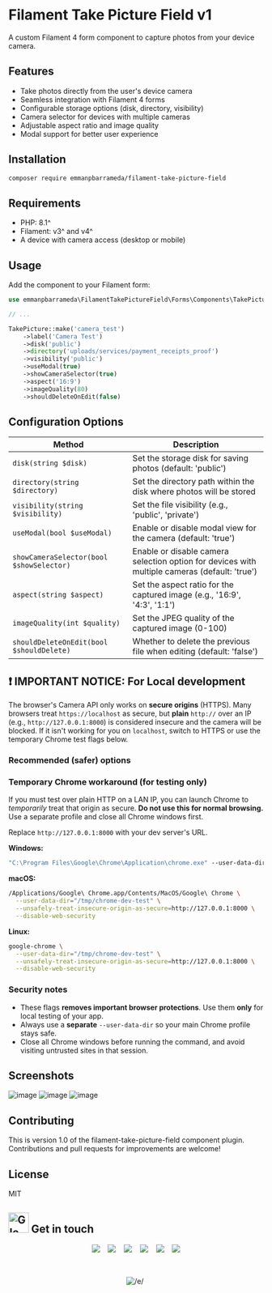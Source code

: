 # Filament Take Picture Field v1

A custom Filament 4 form component to capture photos from your device camera.

## Features

- Take photos directly from the user's device camera
- Seamless integration with Filament 4 forms
- Configurable storage options (disk, directory, visibility)
- Camera selector for devices with multiple cameras
- Adjustable aspect ratio and image quality
- Modal support for better user experience

## Installation

```bash
composer require emmanpbarrameda/filament-take-picture-field
```

## Requirements

- PHP: 8.1^
- Filament: v3^ and v4^
- A device with camera access (desktop or mobile)

## Usage

Add the component to your Filament form:

```php
use emmanpbarrameda\FilamentTakePictureField\Forms\Components\TakePicture;

// ...

TakePicture::make('camera_test')
    ->label('Camera Test')
    ->disk('public')
    ->directory('uploads/services/payment_receipts_proof')
    ->visibility('public')
    ->useModal(true)
    ->showCameraSelector(true)
    ->aspect('16:9')
    ->imageQuality(80)
    ->shouldDeleteOnEdit(false)
```

## Configuration Options

| Method | Description |
|--------|-------------|
| `disk(string $disk)` | Set the storage disk for saving photos (default: 'public') |
| `directory(string $directory)` | Set the directory path within the disk where photos will be stored |
| `visibility(string $visibility)` | Set the file visibility (e.g., 'public', 'private') |
| `useModal(bool $useModal)` | Enable or disable modal view for the camera (default: 'true') |
| `showCameraSelector(bool $showSelector)` | Enable or disable camera selection option for devices with multiple cameras (default: 'true') |
| `aspect(string $aspect)` | Set the aspect ratio for the captured image (e.g., '16:9', '4:3', '1:1') |
| `imageQuality(int $quality)` | Set the JPEG quality of the captured image (0-100) |
| `shouldDeleteOnEdit(bool $shouldDelete)` | Whether to delete the previous file when editing (default: 'false') |

## ❗ IMPORTANT NOTICE: For Local development

The browser's Camera API only works on **secure origins** (HTTPS). Many browsers treat `https://localhost` as secure, but **plain** `http://` over an IP (e.g., `http://127.0.0.1:8000`) is considered insecure and the camera will be blocked. If it isn't working for you on `localhost`, switch to HTTPS or use the temporary Chrome test flags below.

### Recommended (safer) options

### Temporary Chrome workaround (for testing only)

If you must test over plain HTTP on a LAN IP, you can launch Chrome to *temporarily* treat that origin as secure. **Do not use this for normal browsing.** Use a separate profile and close all Chrome windows first.

Replace `http://127.0.0.1:8000` with your dev server's URL.

**Windows:**

```cmd
"C:\Program Files\Google\Chrome\Application\chrome.exe" --user-data-dir="C:\chrome-dev-test" --unsafely-treat-insecure-origin-as-secure=http://127.0.0.1:8000 --disable-web-security
```

**macOS:**

```bash
/Applications/Google\ Chrome.app/Contents/MacOS/Google\ Chrome \
  --user-data-dir="/tmp/chrome-dev-test" \
  --unsafely-treat-insecure-origin-as-secure=http://127.0.0.1:8000 \
  --disable-web-security
```

**Linux:**

```bash
google-chrome \
  --user-data-dir="/tmp/chrome-dev-test" \
  --unsafely-treat-insecure-origin-as-secure=http://127.0.0.1:8000 \
  --disable-web-security
```

### Security notes

* These flags **removes important browser protections**. Use them **only** for local testing of your app.
* Always use a **separate** `--user-data-dir` so your main Chrome profile stays safe.
* Close all Chrome windows before running the command, and avoid visiting untrusted sites in that session.

## Screenshots

![image](https://github.com/user-attachments/assets/12813349-b4f0-4ef2-91b7-430104b57742)
![image](https://github.com/user-attachments/assets/2643f1af-b8bb-4a1b-b745-337b4290d74b)
![image](https://github.com/user-attachments/assets/e7a9c5eb-e32c-418c-80b7-d3e425f0edae)

## Contributing

This is version 1.0 of the filament-take-picture-field component plugin. Contributions and pull requests for improvements are welcome!

## License
MIT

## <img src="https://raw.githubusercontent.com/Tarikul-Islam-Anik/Animated-Fluent-Emojis/master/Emojis/Travel%20and%20places/Glowing%20Star.png" alt="Glowing Star" width="40" height="40" /> Get in touch

<p align="center">
  <a href="https://emmanpbarrameda.github.io" target="_blank"><img src="https://img.shields.io/badge/My Portfolio-%20-blue?style=for-the-badge&logo=web"></a>
  &nbsp;&nbsp;
  <a href="mailto:emmanuelbarrameda1@gmail.com" target="_blank"><img src="https://img.shields.io/badge/Email-%20-red?style=for-the-badge&logo=gmail"></a>
  &nbsp;&nbsp;
  <a href="https://facebook.com/emmanpbarrameda/" target="_blank"><img src="https://img.shields.io/badge/Facebook-%20-blue?style=for-the-badge&logo=facebook"></a>
  &nbsp;&nbsp;
  <a href="https://t.me/emmanpbarrameda/" target="_blank"><img src="https://img.shields.io/badge/Telegram-%20-blue?style=for-the-badge&logo=telegram"></a>
  &nbsp;&nbsp;
  <a href="https://linkedin.com/in/emmanpbarrameda/" target="_blank"><img src="https://img.shields.io/badge/LinkedIn-%20-blue?style=for-the-badge&logo=linkedin"></a>
  &nbsp;&nbsp;
  <a href="https://github.com/emmanpbarrameda/" target="_blank"><img src="https://img.shields.io/badge/GitHub-%20-black?style=for-the-badge&logo=github"></a>
</p>
<br>

<p align="center">

  <!-- my name https://kapasia-dev-ed.my.site.com/Badges4Me/s/ -->
  <img alt='/e/' src='https://img.shields.io/badge/MADE_BY - EMMAN_P_BARRAMEDA-100000?style=for-the-badge&logo=/e/&logoColor=1877F2&labelColor=FFFFFF&color=1877F2'/>
  
  <!-- made with love -->
  <img alt='' src='https://img.shields.io/badge/MAKE_WITH_LOVE_FROM_PH-❤️-100000?style=for-the-badge&labelColor=EF4041&color=C1282D'/>
  
</p>

